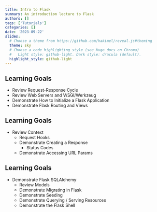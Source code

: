 ```yaml
---
title: Intro to Flask
summary: An introduction lecture to Flask
authors: []
tags: ['Tutorials']
categories: []
date: '2023-09-22'
slides:
  # Choose a theme from https://github.com/hakimel/reveal.js#theming
  theme: sky
  # Choose a code highlighting style (see Hugo docs on Chroma)
  #   Light style: github-light. Dark style: dracula (default).
  highlight_style: github-light
---
```



## Learning Goals
- Review Request-Response Cycle
- Review Web Servers and WSGI/Werkzeug
- Demonstrate How to Initialize a Flask Application
- Demonstrate Flask Routing and Views

## Learning Goals
- Review Context
    - Request Hooks
    - Demonstrate Creating a Response
        - Status Codes 
    - Demonstrate Accessing URL Params

## Learning Goals
- Demonstrate Flask SQLAlchemy
    - Review Models
    - Demonstrate Migrating in Flask
    - Demonstrate Seeding
    - Demonstrate Querying / Serving Resources
    - Demonstrate the Flask Shell